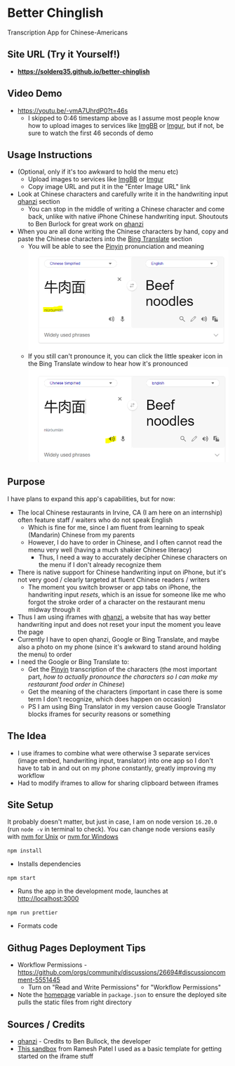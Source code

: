 # Better Chinglish

Transcription App for Chinese-Americans

## Site URL (Try it Yourself!)

- **https://solderq35.github.io/better-chinglish**

## Video Demo

- https://youtu.be/-vmA7UhrdP0?t=46s
  - I skipped to 0:46 timestamp above as I assume most people know how to upload images to services like [ImgBB](https://imgbb.com/) or [Imgur](https://imgur.com/), but if not, be sure to watch the first 46 seconds of demo

## Usage Instructions

- (Optional, only if it's too awkward to hold the menu etc)
  - Upload images to services like [ImgBB](https://imgbb.com/) or [Imgur](https://imgur.com/)
  - Copy image URL and put it in the "Enter Image URL" link
- Look at Chinese characters and carefully write it in the handwriting input [qhanzi](https://www.qhanzi.com/) section
  - You can stop in the middle of writing a Chinese character and come back, unlike with native iPhone Chinese handwriting input. Shoutouts to Ben Burlock for great work on [qhanzi](https://www.qhanzi.com/)
- When you are all done writing the Chinese characters by hand, copy and paste the Chinese characters into the [Bing Translate](https://www.bing.com/translator?to=en&setlang=si) section
  - You will be able to see the [Pinyin](https://yoyochinese.com/chinese-learning-tools/Mandarin-Chinese-pronunciation-lesson/pinyin-chart-table) pronunciation and meaning
    ![Screenshot Example](public/pinyin.PNG)
  - If you still can't pronounce it, you can click the little speaker icon in the Bing Translate window to hear how it's pronounced
    ![Screenshot Example](public/speaker.PNG)

## Purpose

I have plans to expand this app's capabilities, but for now:

- The local Chinese restaurants in Irvine, CA (I am here on an internship) often feature staff / waiters who do not speak English
  - Which is fine for me, since I am fluent from learning to speak (Mandarin) Chinese from my parents
  - However, I do have to order in Chinese, and I often cannot read the menu very well (having a much shakier Chinese literacy)
    - Thus, I need a way to accurately decipher Chinese characters on the menu if I don't already recognize them
- There is native support for Chinese handwriting input on iPhone, but it's not very good / clearly targeted at fluent Chinese readers / writers
  - The moment you switch browser or app tabs on iPhone, the handwriting input _resets_, which is an issue for someone like me who forgot the stroke order of a character on the restaurant menu midway through it
- Thus I am using iframes with [qhanzi](https://www.qhanzi.com/), a website that has way better handwriting input and does not reset your input the moment you leave the page
- Currently I have to open qhanzi, Google or Bing Translate, and maybe also a photo on my phone (since it's awkward to stand around holding the menu) to order
- I need the Google or Bing Translate to:
  - Get the [Pinyin](https://yoyochinese.com/chinese-learning-tools/Mandarin-Chinese-pronunciation-lesson/pinyin-chart-table) transcription of the characters (the most important part, _how to actually pronounce the characters so I can make my restaurant food order in Chinese_)
  - Get the meaning of the characters (important in case there is some term I don't recognize, which does happen on occasion)
  - PS I am using Bing Translator in my version cause Google Translator blocks iframes for security reasons or something

## The Idea

- I use iframes to combine what were otherwise 3 separate services (image embed, handwriting input, translator) into one app so I don't have to tab in and out on my phone constantly, greatly improving my workflow
- Had to modify iframes to allow for sharing clipboard between iframes

## Site Setup

It probably doesn't matter, but just in case, I am on node version `16.20.0` (run `node -v` in terminal to check). You can change node versions easily with [nvm for Unix](https://github.com/nvm-sh/nvm) or [nvm for Windows](https://github.com/coreybutler/nvm-windows)

`npm install`

- Installs dependencies

`npm start`

- Runs the app in the development mode, launches at [http://localhost:3000](http://localhost:3000)

`npm run prettier`

- Formats code

## Githug Pages Deployment Tips

- Workflow Permissions - https://github.com/orgs/community/discussions/26694#discussioncomment-5551445
  - Turn on "Read and Write Permissions" for "Workflow Permissions"
- Note the [homepage](https://github.com/solderq35/better-chinglish/blob/main/package.json#L7) variable in `package.json` to ensure the deployed site pulls the static files from right directory

## Sources / Credits

- [qhanzi](https://www.qhanzi.com/) - Credits to Ben Bullock, the developer
- [This sandbox](https://codesandbox.io/s/9gggb?file=/src/index.js) from Ramesh Patel I used as a basic template for getting started on the iframe stuff
